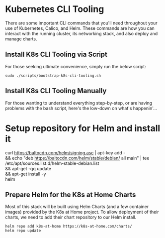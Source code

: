 # Kubernetes CLI Tooling

There are some important CLI commands that you'll need throughout your use of Kubernetes, Calico, and Helm. These commands are how you can interact with the running cluster, its networking stack, and also deploy and manage charts.

## Install K8s CLI Tooling via Script

For those seeking ultimate convenience, simply run the below script:

```shell
sudo ./scripts/bootstrap-k8s-cli-tooling.sh
```

## Install K8s CLI Tooling Manually

For those wanting to understand everything step-by-step, or are having problems with the bash script, here's the low-down on what's happenin'...

# Setup repository for Helm and install it
curl https://baltocdn.com/helm/signing.asc | apt-key add - \
&& echo "deb https://baltocdn.com/helm/stable/debian/ all main" | tee /etc/apt/sources.list.d/helm-stable-debian.list \
&& apt-get -qq update \
&& apt-get install -y \
  helm

## Prepare Helm for the K8s at Home Charts

Most of this stack will be built using Helm Charts (and a few container images) provided by the K8s at Home project. To allow deployment of their charts, we need to add their chart repository to our Helm install.

```shell
helm repo add k8s-at-home https://k8s-at-home.com/charts/
helm repo update
```